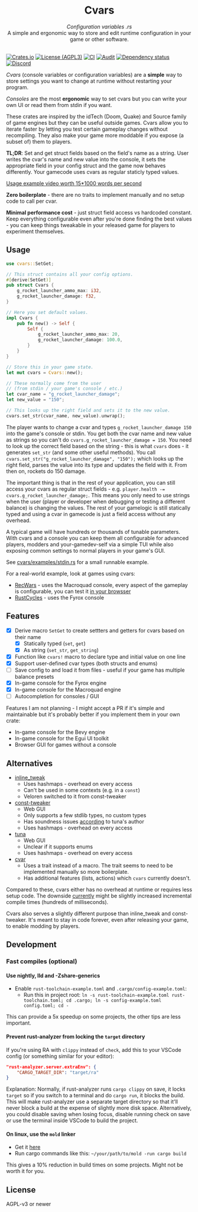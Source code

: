 <div align="center">
    <h1>Cvars</h1>
    <i>Configuration variables .rs</i>
    <br />
    A simple and ergonomic way to store and edit runtime configuration in your game or other software.
</div>
<br />

[![Crates.io](https://img.shields.io/crates/v/cvars)](https://crates.io/crates/cvars)
[![License (AGPL3)](https://img.shields.io/github/license/martin-t/cvars)](https://github.com/martin-t/cvars/blob/master/LICENSE)
[![CI](https://github.com/martin-t/cvars/workflows/CI/badge.svg)](https://github.com/martin-t/cvars/actions)
[![Audit](https://github.com/martin-t/cvars/workflows/audit/badge.svg)](https://rustsec.org/)
[![Dependency status](https://deps.rs/repo/github/martin-t/cvars/status.svg)](https://deps.rs/repo/github/martin-t/cvars)
[![Discord](https://img.shields.io/discord/770013530593689620?label=&logo=discord&logoColor=ffffff&color=7389D8&labelColor=6A7EC2)](https://discord.gg/aA7hCFvYh9)
<!-- ![Total lines](https://tokei.rs/b1/github/martin-t/cvars) Disabled because it counts cvars-test-compile-time, plus it's currently broken and always shows 0 anyway. -->

_Cvars_ (console variables or configuration variables) are a **simple** way to store settings you want to change at runtime without restarting your program.

_Consoles_ are the most **ergonomic** way to set cvars but you can write your own UI or read them from stdin if you want.

These crates are inspired by the idTech (Doom, Quake) and Source family of game engines but they can be useful outside games. Cvars allow you to iterate faster by letting you test certain gameplay changes without recompiling. They also make your game more moddable if you expose (a subset of) them to players.

**TL;DR**: Set and get struct fields based on the field's name as a string. User writes the cvar's name and new value into the console, it sets the appropriate field in your config struct and the game now behaves differently. Your gamecode uses cvars as regular staticly typed values.

<a href="https://user-images.githubusercontent.com/4079823/152082630-a705286d-c630-4507-9213-b8a7b106d47e.mp4">Usage example video worth 15*1000 words per second</a>

**Zero boilerplate** - there are no traits to implement manually and no setup code to call per cvar.

**Minimal performance cost** - just struct field access vs hardcoded constant. Keep everything configurable even after you're done finding the best values - you can keep things tweakable in your released game for players to experiment themselves.

## Usage

```rust
use cvars::SetGet;

// This struct contains all your config options.
#[derive(SetGet)]
pub struct Cvars {
    g_rocket_launcher_ammo_max: i32,
    g_rocket_launcher_damage: f32,
}

// Here you set default values.
impl Cvars {
    pub fn new() -> Self {
        Self {
            g_rocket_launcher_ammo_max: 20,
            g_rocket_launcher_damage: 100.0,
        }
    }
}

// Store this in your game state.
let mut cvars = Cvars::new();

// These normally come from the user
// (from stdin / your game's console / etc.)
let cvar_name = "g_rocket_launcher_damage";
let new_value = "150";

// This looks up the right field and sets it to the new value.
cvars.set_str(cvar_name, new_value).unwrap();
```

The player wants to change a cvar and types `g_rocket_launcher_damage 150` into the game's console or stdin. You get both the cvar name and new value as strings so you can't do `cvars.g_rocket_launcher_damage = 150`. You need to look up the correct field based on the string - this is what `cvars` does - it generates `set_str` (and some other useful methods). You call `cvars.set_str("g_rocket_launcher_damage", "150");` which looks up the right field, parses the value into its type and updates the field with it. From then on, rockets do 150 damage.

The important thing is that in the rest of your application, you can still access your cvars as regular struct fields - e.g. `player.health -= cvars.g_rocket_launcher_damage;`. This means you only need to use strings when the user (player or developer when debugging or testing a different balance) is changing the values. The rest of your gamelogic is still statically typed and using a cvar in gamecode is just a field access without any overhead.

A typical game will have hundreds or thousands of tunable parameters. With cvars and a console you can keep them all configurable for advanced players, modders and your-gamedev-self via a simple TUI while also exposing common settings to normal players in your game's GUI.

See [cvars/examples/stdin.rs](https://github.com/martin-t/cvars/blob/master/cvars/examples/stdin.rs) for a small runnable example.

For a real-world example, look at games using cvars:

- [RecWars](https://github.com/martin-t/rec-wars/blob/master/src/cvars.rs) - uses the Macroquad console, every aspect of the gameplay is configurable, you can test it [in your browsser](https://martin-t.gitlab.io/gitlab-pages/rec-wars/macroquad.html)
- [RustCycles](https://github.com/rustcycles/rustcycles/blob/master/src/cvars.rs) - uses the Fyrox console

## Features

- [x] Derive macro `SetGet` to create settters and getters for cvars based on their name
  - [x] Statically typed (`set`, `get`)
  - [x] As string (`set_str`, `get_string`)
- [x] Function like `cvars!` macro to declare type and initial value on one line
- [x] Support user-defined cvar types (both structs and enums)
- [ ] Save config to and load it from files - useful if your game has multiple balance presets
- [x] In-game console for the Fyrox engine
- [x] In-game console for the Macroquad engine
- [ ] Autocompletion for consoles / GUI

Features I am not planning - I might accept a PR if it's simple and maintainable but it's probably better if you implement them in your own crate:

- In-game console for the Bevy engine
- In-game console for the Egui UI toolkit
- Browser GUI for games without a console

## Alternatives

- [inline_tweak](https://crates.io/crates/inline_tweak)
  - Uses hashmaps - overhead on every access
  - Can't be used in some contexts (e.g. in a `const`)
  - Veloren switched to it from const-tweaker
- [const-tweaker](https://crates.io/crates/const-tweaker)
  - Web GUI
  - Only supports a few stdlib types, no custom types
  - Has soundness issues [according](https://github.com/tgolsson/tuna#alternatives) to tuna's author
  - Uses hashmaps - overhead on every access
- [tuna](https://crates.io/crates/tuna)
  - Web GUI
  - Unclear if it supports enums
  - Uses hashmaps - overhead on every access
- [cvar](https://crates.io/crates/cvar)
  - Uses a trait instead of a macro. The trait seems to need to be implemented manually so more boilerplate.
  - Has additional features (lists, actions) which `cvars` currently doesn't.

Compared to these, cvars either has no overhead at runtime or requires less setup code. The downside [currently](https://github.com/martin-t/cvars/issues/6) might be slightly increased incremental compile times (hundreds of milliseconds).

Cvars also serves a slightly different purpose than inline_tweak and const-tweaker. It's meant to stay in code forever, even after releasing your game, to enable modding by players.

## Development

### Fast compiles (optional)

#### Use nightly, lld and -Zshare-generics

- Enable `rust-toolchain-example.toml` and `.cargo/config-example.toml`:
  - Run this in project root: `ln -s rust-toolchain-example.toml rust-toolchain.toml; cd .cargo; ln -s config-example.toml config.toml; cd -`

This can provide a 5x speedup on some projects, the other tips are less important.

#### Prevent rust-analyzer from locking the `target` directory

If you're using RA with `clippy` instead of `check`, add this to your VSCode config (or something similar for your editor):

```json
"rust-analyzer.server.extraEnv": {
    "CARGO_TARGET_DIR": "target/ra"
}
```

Explanation: Normally, if rust-analyzer runs `cargo clippy` on save, it locks `target` so if you switch to a terminal and do `cargo run`, it blocks the build. This will make rust-analyzer use a separate target directory so that it'll never block a build at the expense of slightly more disk space. Alternatively, you could disable saving when losing focus, disable running check on save or use the terminal inside VSCode to build the project.

#### On linux, use the `mold` linker

- Get it [here](https://github.com/rui314/mold)
- Run cargo commands like this: `~/your/path/to/mold -run cargo build`

This gives a 10% reduction in build times on some projects. Might not be worth it for you.

## License

AGPL-v3 or newer
